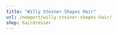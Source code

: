 ```yaml
---
title: "Willy Steiner Shapes Hair"
url: /newport/willy-steiner-shapes-hair/
shop: hairdresser
---
```

